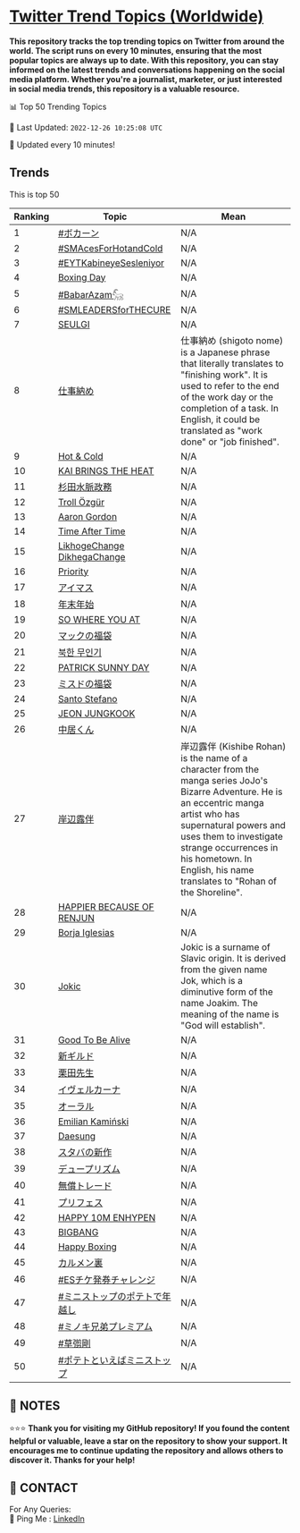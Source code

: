[Twitter Trend Topics (Worldwide)](https://github.com/ErcinDedeoglu/Twitter-Trend-Topics)
==========

**This repository tracks the top trending topics on Twitter from around the world. 
The script runs on every 10 minutes, ensuring that the most popular topics are always up to date. 
With this repository, you can stay informed on the latest trends and conversations happening on the social media platform. 
Whether you're a journalist, marketer, or just interested in social media trends, this repository is a valuable resource.**


📊 Top 50 Trending Topics

📆 Last Updated: `2022-12-26 10:25:08 UTC`

🔧 Updated every 10 minutes!


## Trends

This is top 50

| Ranking | Topic | Mean |
| ------- | ------------ | ------------ |
| 1 | [#ボカーン](http://twitter.com/search?q=%23%e3%83%9c%e3%82%ab%e3%83%bc%e3%83%b3) | N/A |
| 2 | [#SMAcesForHotandCold](http://twitter.com/search?q=%23SMAcesForHotandCold) | N/A |
| 3 | [#EYTKabineyeSesleniyor](http://twitter.com/search?q=%23EYTKabineyeSesleniyor) | N/A |
| 4 | [Boxing Day](http://twitter.com/search?q=Boxing+Day) | N/A |
| 5 | [#BabarAzam𓃵](http://twitter.com/search?q=%23BabarAzam%f0%93%83%b5) | N/A |
| 6 | [#SMLEADERSforTHECURE](http://twitter.com/search?q=%23SMLEADERSforTHECURE) | N/A |
| 7 | [SEULGI](http://twitter.com/search?q=SEULGI) | N/A |
| 8 | [仕事納め](http://twitter.com/search?q=%e4%bb%95%e4%ba%8b%e7%b4%8d%e3%82%81) | 仕事納め (shigoto nome) is a Japanese phrase that literally translates to "finishing work". It is used to refer to the end of the work day or the completion of a task. In English, it could be translated as "work done" or "job finished". |
| 9 | [Hot & Cold](http://twitter.com/search?q=Hot+%26+Cold) | N/A |
| 10 | [KAI BRINGS THE HEAT](http://twitter.com/search?q=KAI+BRINGS+THE+HEAT) | N/A |
| 11 | [杉田水脈政務](http://twitter.com/search?q=%e6%9d%89%e7%94%b0%e6%b0%b4%e8%84%88%e6%94%bf%e5%8b%99) | N/A |
| 12 | [Troll Özgür](http://twitter.com/search?q=Troll+%c3%96zg%c3%bcr) | N/A |
| 13 | [Aaron Gordon](http://twitter.com/search?q=Aaron+Gordon) | N/A |
| 14 | [Time After Time](http://twitter.com/search?q=Time+After+Time) | N/A |
| 15 | [LikhogeChange DikhegaChange](http://twitter.com/search?q=LikhogeChange+DikhegaChange) | N/A |
| 16 | [Priority](http://twitter.com/search?q=Priority) | N/A |
| 17 | [アイマス](http://twitter.com/search?q=%e3%82%a2%e3%82%a4%e3%83%9e%e3%82%b9) | N/A |
| 18 | [年末年始](http://twitter.com/search?q=%e5%b9%b4%e6%9c%ab%e5%b9%b4%e5%a7%8b) | N/A |
| 19 | [SO WHERE YOU AT](http://twitter.com/search?q=SO+WHERE+YOU+AT) | N/A |
| 20 | [マックの福袋](http://twitter.com/search?q=%e3%83%9e%e3%83%83%e3%82%af%e3%81%ae%e7%a6%8f%e8%a2%8b) | N/A |
| 21 | [북한 무인기](http://twitter.com/search?q=%eb%b6%81%ed%95%9c+%eb%ac%b4%ec%9d%b8%ea%b8%b0) | N/A |
| 22 | [PATRICK SUNNY DAY](http://twitter.com/search?q=PATRICK+SUNNY+DAY) | N/A |
| 23 | [ミスドの福袋](http://twitter.com/search?q=%e3%83%9f%e3%82%b9%e3%83%89%e3%81%ae%e7%a6%8f%e8%a2%8b) | N/A |
| 24 | [Santo Stefano](http://twitter.com/search?q=Santo+Stefano) | N/A |
| 25 | [JEON JUNGKOOK](http://twitter.com/search?q=JEON+JUNGKOOK) | N/A |
| 26 | [中居くん](http://twitter.com/search?q=%e4%b8%ad%e5%b1%85%e3%81%8f%e3%82%93) | N/A |
| 27 | [岸辺露伴](http://twitter.com/search?q=%e5%b2%b8%e8%be%ba%e9%9c%b2%e4%bc%b4) | 岸辺露伴 (Kishibe Rohan) is the name of a character from the manga series JoJo's Bizarre Adventure. He is an eccentric manga artist who has supernatural powers and uses them to investigate strange occurrences in his hometown. In English, his name translates to "Rohan of the Shoreline". |
| 28 | [HAPPIER BECAUSE OF RENJUN](http://twitter.com/search?q=HAPPIER+BECAUSE+OF+RENJUN) | N/A |
| 29 | [Borja Iglesias](http://twitter.com/search?q=Borja+Iglesias) | N/A |
| 30 | [Jokic](http://twitter.com/search?q=Jokic) | Jokic is a surname of Slavic origin. It is derived from the given name Jok, which is a diminutive form of the name Joakim. The meaning of the name is "God will establish". |
| 31 | [Good To Be Alive](http://twitter.com/search?q=Good+To+Be+Alive) | N/A |
| 32 | [新ギルド](http://twitter.com/search?q=%e6%96%b0%e3%82%ae%e3%83%ab%e3%83%89) | N/A |
| 33 | [栗田先生](http://twitter.com/search?q=%e6%a0%97%e7%94%b0%e5%85%88%e7%94%9f) | N/A |
| 34 | [イヴェルカーナ](http://twitter.com/search?q=%e3%82%a4%e3%83%b4%e3%82%a7%e3%83%ab%e3%82%ab%e3%83%bc%e3%83%8a) | N/A |
| 35 | [オーラル](http://twitter.com/search?q=%e3%82%aa%e3%83%bc%e3%83%a9%e3%83%ab) | N/A |
| 36 | [Emilian Kamiński](http://twitter.com/search?q=Emilian+Kami%c5%84ski) | N/A |
| 37 | [Daesung](http://twitter.com/search?q=Daesung) | N/A |
| 38 | [スタバの新作](http://twitter.com/search?q=%e3%82%b9%e3%82%bf%e3%83%90%e3%81%ae%e6%96%b0%e4%bd%9c) | N/A |
| 39 | [デュープリズム](http://twitter.com/search?q=%e3%83%87%e3%83%a5%e3%83%bc%e3%83%97%e3%83%aa%e3%82%ba%e3%83%a0) | N/A |
| 40 | [無償トレード](http://twitter.com/search?q=%e7%84%a1%e5%84%9f%e3%83%88%e3%83%ac%e3%83%bc%e3%83%89) | N/A |
| 41 | [プリフェス](http://twitter.com/search?q=%e3%83%97%e3%83%aa%e3%83%95%e3%82%a7%e3%82%b9) | N/A |
| 42 | [HAPPY 10M ENHYPEN](http://twitter.com/search?q=HAPPY+10M+ENHYPEN) | N/A |
| 43 | [BIGBANG](http://twitter.com/search?q=BIGBANG) | N/A |
| 44 | [Happy Boxing](http://twitter.com/search?q=Happy+Boxing) | N/A |
| 45 | [カルメン裏](http://twitter.com/search?q=%e3%82%ab%e3%83%ab%e3%83%a1%e3%83%b3%e8%a3%8f) | N/A |
| 46 | [#ESチケ発券チャレンジ](http://twitter.com/search?q=%23ES%e3%83%81%e3%82%b1%e7%99%ba%e5%88%b8%e3%83%81%e3%83%a3%e3%83%ac%e3%83%b3%e3%82%b8) | N/A |
| 47 | [#ミニストップのポテトで年越し](http://twitter.com/search?q=%23%e3%83%9f%e3%83%8b%e3%82%b9%e3%83%88%e3%83%83%e3%83%97%e3%81%ae%e3%83%9d%e3%83%86%e3%83%88%e3%81%a7%e5%b9%b4%e8%b6%8a%e3%81%97) | N/A |
| 48 | [#ミノキ兄弟プレミアム](http://twitter.com/search?q=%23%e3%83%9f%e3%83%8e%e3%82%ad%e5%85%84%e5%bc%9f%e3%83%97%e3%83%ac%e3%83%9f%e3%82%a2%e3%83%a0) | N/A |
| 49 | [#草彅剛](http://twitter.com/search?q=%23%e8%8d%89%e5%bd%85%e5%89%9b) | N/A |
| 50 | [#ポテトといえばミニストップ](http://twitter.com/search?q=%23%e3%83%9d%e3%83%86%e3%83%88%e3%81%a8%e3%81%84%e3%81%88%e3%81%b0%e3%83%9f%e3%83%8b%e3%82%b9%e3%83%88%e3%83%83%e3%83%97) | N/A |




## 📝 NOTES

⭐⭐⭐ **Thank you for visiting my GitHub repository! If you found the content helpful or valuable, leave a star on the repository to show your support. It encourages me to continue updating the repository and allows others to discover it. Thanks for your help!**

## 📨 CONTACT

 For Any Queries:  
            🏓 Ping Me : [LinkedIn](https://www.linkedin.com/in/ercindedeoglu/)